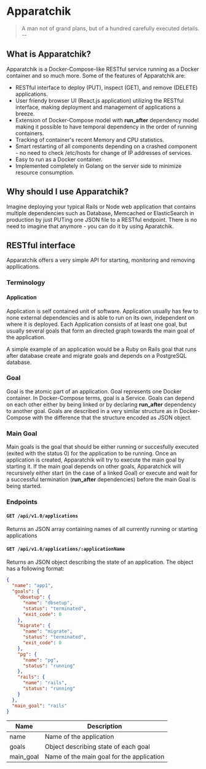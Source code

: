 # Apparatchik
> A man not of grand plans, but of a hundred carefully executed details.
--

## What is Apparatchik?

Apparatchik is a Docker-Compose-like RESTful service running as a Docker container and so much more.
Some of the features of Apparatchik are:

- RESTful interface to deploy (PUT), inspect (GET), and remove (DELETE) applications.
- User friendy browser UI (React.js application) utilizing the RESTful interface, making deployment and management of applications a breeze.
- Extension of Docker-Compose model with **run_after** dependency model making it possible to have temporal dependency in the order of running containers.
- Tracking of container's recent Memory and CPU statistics.
- Smart restarting of all components depending on a crashed component - no need to check /etc/hosts for change of IP addresses of services.
- Easy to run as a Docker container.
- Implemented completely in Golang on the server side to minimize resource consumption.

## Why should I use Apparatchik?

Imagine deploying your typical Rails or Node web application that contains multiple dependencies such as Database, Memcached or ElasticSearch in production by just PUTing one JSON file to a RESTful endpoint. There is no need to imagine that anymore - you can do it by using Aparatchik.

## RESTful interface

Apparatchik offers a very simple API for starting, monitoring and removing appllications.

### Terminology


#### Application
Application is self contained unit of software. Application usually has few to none external dependencies and is able to run on its own, independent on where it is deployed. Each Application consists of at least one goal, but usually several goals that form an directed graph towards the main goal of the application.

A simple example of an application would be a Ruby on Rails goal that runs after database create and migrate goals and depends on a PostgreSQL database.

### Goal
Goal is the atomic part of an application. Goal represents one Docker container. In Docker-Compose terms, goal is a Service.
Goals can depend on each other either by being linked or by declaring **run_after** dependency to another goal.
Goals are described in a very similar structure as in Docker-Compose with the difference that the structure encoded as JSON object.

### Main Goal
Main goals is the goal that should be either running or succesfully executed (exited with the status 0) for the application to be running.
Once an application is created, Apparatchik will try to execute the main goal by starting it.
If the main goal depends on other goals, Apparatchick will recursively either start (in the case of a linked Goal) or execute and wait for a successful termination (**run_after** dependencies) before the main Goal is being started.

### Endpoints

#### `GET /api/v1.0/applications`
Returns an JSON array containing names of all currently running or starting applications

#### `GET /api/v1.0/applications/:applicationName`
Returns an JSON object describing the state of an application. The object has a following format:

```json
{
  "name": "app1",
  "goals": {
    "dbsetup": {
      "name": "dbsetup",
      "status": "terminated",
      "exit_code": 0
    },
    "migrate": {
      "name": "migrate",
      "status": "terminated",
      "exit_code": 0
    },
    "pg": {
      "name": "pg",
      "status": "running"
    },
    "rails": {
      "name": "rails",
      "status": "running"
    }
  },
  "main_goal": "rails"
}
```
| Name      | Description                               |
| ----------| -----------                               |
| name      | Name of the application                   |
| goals     | Object describing state of each goal      |
| main_goal | Name of the main goal for the application |




